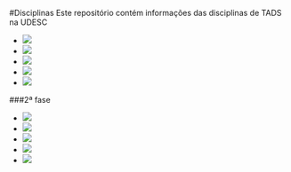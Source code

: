 #Disciplinas
Este repositório contém informações das disciplinas de TADS na UDESC

* [<img src="https://img.shields.io/badge/AGT0001-Algoritmos-yellow.svg">](https://github.com/TADS-UDESC/disciplinas/tree/master/AGT0001)
* [<img src="https://img.shields.io/badge/ALGA001-Geometria%20Anal%C3%ADtica%20e%20%C3%81lgebra%20Linear-yellow.svg">](https://github.com/TADS-UDESC/disciplinas/tree/master/ALGA001)
* [<img src="https://img.shields.io/badge/CDI0001-C%C3%A1lculo%20Diferencial%20e%20Integral%20I-yellow.svg">](https://github.com/TADS-UDESC/disciplinas/tree/master/CDI0001)
* [<img src="https://img.shields.io/badge/MCI0001-Metodologia%20Cientifica-yellow.svg">](https://github.com/TADS-UDESC/disciplinas/tree/master/MCI0001)
* [<img src="https://img.shields.io/badge/TGA0002-Teoria%20Geral%20da%20Administra%C3%A7%C3%A3o-yellow.svg">](https://github.com/TADS-UDESC/disciplinas/tree/master/TGA0002)

###2ª fase

* [<img src="https://img.shields.io/badge/AOC0002-Arquitetura%20e%20Organiza%C3%A7%C3%A3o%20de%20Computadores-brightgreen.svg">](https://github.com/TADS-UDESC/disciplinas/tree/master/AGT0001)
* [<img src="https://img.shields.io/badge/EST0006-Probabilidade%20e%20Estat%C3%ADstica-brightgreen.svg">](https://github.com/TADS-UDESC/disciplinas/tree/master/EST0006)
* [<img src="https://img.shields.io/badge/LPG0002-Linguagem%20de%20Programa%C3%A7%C3%A3o-brightgreen.svg">](https://github.com/TADS-UDESC/disciplinas/tree/master/LPG0002)
* [<img src="https://img.shields.io/badge/MAT0002-Matem%C3%A1tica%20Financeira-brightgreen.svg">](https://github.com/TADS-UDESC/disciplinas/tree/master/MAT0002)
* [<img src="https://img.shields.io/badge/TGS0002-Teoria%20Geral%20de%20Sistemas-brightgreen.svg">](https://github.com/TADS-UDESC/disciplinas/tree/master/TGS0002)
